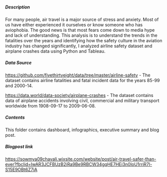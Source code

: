 ##### Description
For many people, air travel is a major source of stress and anxiety. Most of us have either experienced it ourselves or know someone who has aviophobia. The good news is that most fears come down to media hype and lack of understanding.
This analysis is to understand the trends in the fatalities over the years and identifying how the safety culture in the aviation industry has changed significantly, I analyzed airline safety dataset and airplane crashes data using Python and Tableau.

##### Data Source 
https://github.com/fivethirtyeight/data/tree/master/airline-safety - The dataset contains airline fatalities and fatal incident data for the years 85-99 and 2000-14.

https://data.world/data-society/airplane-crashes  - The dataset contains data of airplane accidents involving civil, commercial and military transport worldwide from 1908-09-17 to 2009-06-08.

##### Contents
This folder contains dashboard, infographics, executive summary and blog post.

##### Blogpost link 
https://sowmya09chavali.wixsite.com/website/post/air-travel-safer-than-ever?fbclid=IwAR3JCFBUzB2iRa9Be9RBCW34gqHE7HEi3n0loU1rriR7l-S15E9OBt6Z7iA



